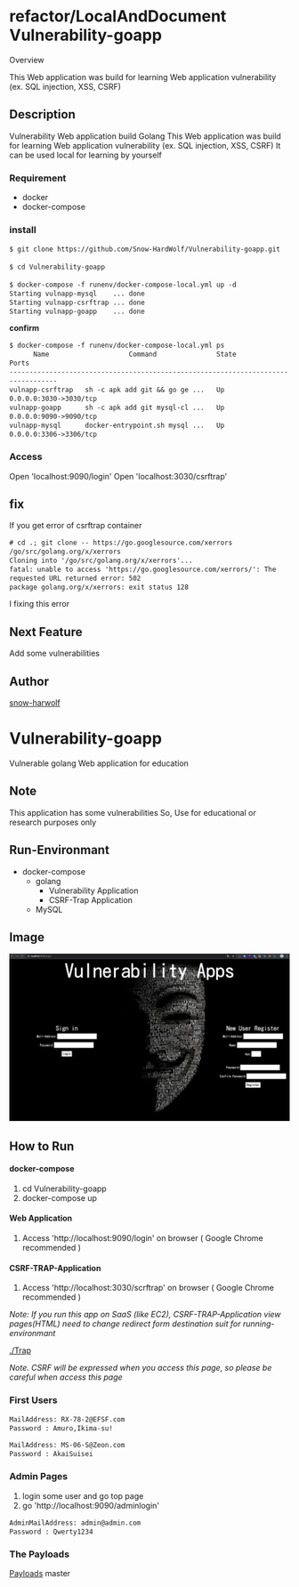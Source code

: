 refactor/LocalAndDocument
Vulnerability-goapp
====
Overview

This Web application was build for learning Web application vulnerability (ex. SQL injection, XSS, CSRF)


## Description
Vulnerability Web application build Golang
This Web application was build for learning Web application vulnerability (ex. SQL injection, XSS, CSRF)
It can be used local for learning by yourself 

### Requirement

- docker
- docker-compose

### install

```
$ git clone https://github.com/Snow-HardWolf/Vulnerability-goapp.git

$ cd Vulnerability-goapp

$ docker-compose -f runenv/docker-compose-local.yml up -d
Starting vulnapp-mysql    ... done
Starting vulnapp-csrftrap ... done
Starting vulnapp-goapp    ... done
```

**confirm**

```
$ docker-compose -f runenv/docker-compose-local.yml ps
      Name                    Command               State           Ports
----------------------------------------------------------------------------------
vulnapp-csrftrap   sh -c apk add git && go ge ...   Up      0.0.0.0:3030->3030/tcp
vulnapp-goapp      sh -c apk add git mysql-cl ...   Up      0.0.0.0:9090->9090/tcp
vulnapp-mysql      docker-entrypoint.sh mysql ...   Up      0.0.0.0:3306->3306/tcp
```

### Access

Open 'localhost:9090/login'
Open 'localhost:3030/csrftrap'


## fix

If you get error of csrftrap container

```
# cd .; git clone -- https://go.googlesource.com/xerrors /go/src/golang.org/x/xerrors
Cloning into '/go/src/golang.org/x/xerrors'...
fatal: unable to access 'https://go.googlesource.com/xerrors/': The requested URL returned error: 502
package golang.org/x/xerrors: exit status 128
```

I fixing this error

## Next Feature

Add some vulnerabilities




## Author

[snow-harwolf](https://github.com/Snow-HardWolf)



# Vulnerability-goapp
Vulnerable golang Web application for education

## Note
This application has some vulnerabilities
So, Use for educational or research purposes only 

## Run-Environmant

- docker-compose
  - golang
    - Vulnerability Application
    - CSRF-Trap Application
  - MySQL

## Image

![Image](img/loginPage.png)

## How to Run

#### docker-compose
1. cd Vulnerability-goapp
2. docker-compose up

#### Web Application
1. Access 'http://localhost:9090/login' on browser ( Google Chrome recommended )


#### CSRF-TRAP-Application
1. Access 'http://localhost:3030/scrftrap' on browser ( Google Chrome recommended )

*Note: If you run this app on SaaS (like EC2), CSRF-TRAP-Application view pages(HTML) need to change redirect form destination suit for running-environmant*

[./Trap](https://github.com/Hardw01f/Vulnerability-goapp/tree/docs/ModifyReadme/Trap)

*Note. CSRF will be expressed when you access this page, so please be careful when access this page*

### First Users

```
MailAddress: RX-78-2@EFSF.com
Password : Amuro,Ikima-su!
```

```
MailAddress: MS-06-S@Zeon.com
Password : AkaiSuisei
```

### Admin Pages

1. login some user and go top page
2. go 'http://localhost:9090/adminlogin'

```
AdminMailAddress: admin@admin.com
Password : Qwerty1234
``` 

### The Payloads

[Payloads](https://github.com/Hardw01f/Vulnerability-goapp/blob/docs/ModifyReadme/Payloads.md)
master
